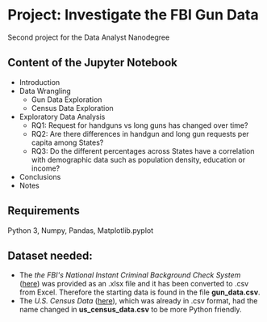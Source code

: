 # Project: Investigate the FBI Gun Data
Second project for the Data Analyst Nanodegree

## Content of the Jupyter Notebook

- Introduction
- Data Wrangling
  - Gun Data Exploration
  - Census Data Exploration
- Exploratory Data Analysis
  - RQ1: Request for handguns vs long guns has changed over time?
  - RQ2: Are there differences in handgun and long gun requests per capita among States?
  - RQ3: Do the different percentages across States have a correlation with demographic data such as population density, education or income?
- Conclusions
- Notes

## Requirements
Python 3, Numpy, Pandas, Matplotlib.pyplot

## Dataset needed:
- The _the FBI's National Instant Criminal Background Check System_ ([here](https://www.google.com/url?q=https://d17h27t6h515a5.cloudfront.net/topher/2017/November/5a0a4db8_gun-data/gun-data.xlsx&sa=D&ust=1532469042127000)) was provided as an .xlsx file and it has been converted to .csv from Excel. Therefore the starting data is found in the file **gun_data.csv**.
- The _U.S. Census Data_ ([here](https://www.google.com/url?q=https://d17h27t6h515a5.cloudfront.net/topher/2017/November/5a0a554c_u.s.-census-data/u.s.-census-data.csv&sa=D&ust=1532469042128000)), which was already in .csv format, had the name changed in **us_census_data.csv** to be more Python friendly.
